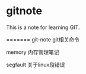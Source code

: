 gitnote
=======

This is a note for learning GIT.

=======
git-note
git相关命令

memory
内存管理笔记

segfault
关于linux段错误
